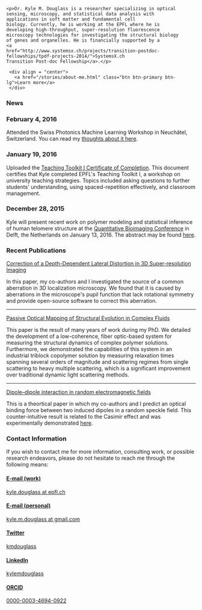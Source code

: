 <!-- 
.. title: Home
.. slug: index
.. date: 2015-12-28 20:42:16 UTC+01:00
.. tags: 
.. category: 
.. link: 
.. description: Kyle M. Douglass's home on the web.
.. type: text
.. hidetitle: True
-->

<div class="jumbotron">

	<p>Dr. Kyle M. Douglass is a researcher specializing in optical
	sensing, microscopy, and statistical data analysis with
	applications in soft matter and fundamental cell
	biology. Currently, he is working at the EPFL where he is
	developing high-throughput, super-resolution fluorescence
	microscopy technologies for investigating the structural biology
	of genes and organelles. He is financially supported by a
	<a
	href="http://www.systemsx.ch/projects/transition-postdoc-fellowships/tpdf-projects-2014/">SystemsX.ch
	Transition Post-doc Fellowship</a>.</p>

	 <div align = "center">
       <a href="/stories/about-me.html" class="btn btn-primary btn-lg">Learn more</a>
	 </div>

</div>

<div class="panel panel-danger">
  <div class="panel-heading">
    <h3 class="panel-title">News</h3>
  </div>
  <div class="panel-body">

  <h3>February 4, 2016</h3>

  <p>Attended the Swiss Photonics Machine Learning Workshop in
  Neuchâtel, Switzerland. You can read my <a
  href="posts/thoughts-from-the-swiss-photonics-machine-learning-workshop.html">thoughts
  about it here</a>.

  <h3>January 19, 2016</h3>

   <p>Uploaded the <a
   href="../kmdouglass_teachingtoolkit_1.pdf">Teaching Toolkit I
   Certificate of Completion</a>. This document certifies that Kyle
   completed EPFL's Teaching Toolkit I, a workshop on university
   teaching strategies. Topics included asking questions to further
   students' understanding, using spaced-repetition effectively, and
   classroom management.</p>

  <h3>December 28, 2015</h3>
    <p>Kyle will present recent work on polymer modeling and
    statistical inference of human telomere structure at the <a
    href="http://www.quantitativebioimaging.com/">Quantitative
    Bioimaging Conference</a> in Delft, the Netherlands on January
    13, 2016. The abstract may be found <a
    href="http://qiftp.tudelft.nl/media/QBI/abstracts/Polymer%20Modeling%20And%20Super-resolution%20Microscopy%20Determine%20The%20Compaction%20Of%20Human%20Telomeres.pdf">here</a>.<p>
  
  </div>
</div>

<div class="row">
  <div class="col-sm-6">
    <div class="panel panel-success">
      <div class="panel-heading">
        <h3 class="panel-title">Recent Publications</h3>
      </div>
      <div class="panel-body">

<a href =
"http://journals.plos.org/plosone/article?id=10.1371/journal.pone.0142949">Correction
of a Depth-Dependent Lateral Distortion in 3D Super-resolution
Imaging</a>

<p>In this paper, my co-authors and I investigated the source of a
common aberration in 3D localization microscopy. We found that it is
caused by aberrations in the microscope's pupil function that lack
rotational symmetry and provide open-source software to correct this
aberration.</p>

<hr>

<a href = "http://pubs.rsc.org/en/content/articlelanding/2015/ra/c4ra11627e#!divAbstract">
Passive Optical Mapping of Structural Evolution in Complex Fluids</a>

<p>This paper is the result of many years of work during my PhD. We
detailed the development of a low-coherence, fiber optic-based system
for measuring the structural dynamics of complex polymer
solutions. Furthermore, we demonstrated the capabilities of this
system in an industrial triblock copolymer solution by measuring
relaxation times spanning several orders of magnitude and scattering
regimes from single scattering to heavy multiple scattering, which is
a significant improvement over traditional dynamic light scattering
methods.</p>

<hr>

<a href = "https://www.osapublishing.org/ol/abstract.cfm?uri=ol-38-14-2385">Dipole–dipole interaction in random electromagnetic fields</a>

<p>This is a theortical paper in which my co-authors and I predict an
optical binding force between two induced dipoles in a random speckle
field. This counter-intuitive result is related to the Casimir effect
and was experimentally demonstrated <a href="http://www.nature.com/ncomms/2015/150622/ncomms8460/full/ncomms8460.html">here</a>.</p>

</div>
</div>
  </div>
  <div class="col-sm-6">
    <div class="panel panel-info">
	  <div class="panel-heading">
	    <h3 class="panel-title">Contact Information</h3>
	  </div>
	  <div class="panel-body">

If you wish to contact me for more information, consulting work, or
possible research endeavors, please do not hesitate to reach me
through the following means:

<div class="list-group">
  <a href="mailto:kyle.douglass@epfl.ch" class="list-group-item">
    <h4 class="list-group-item-heading">E-mail (work)</h4>
    <p class="list-group-item-text">kyle.douglass at epfl.ch</p>
  </a>
  <a href="mailto:kyle.m.douglass@gmail.com" class="list-group-item">
    <h4 class="list-group-item-heading">E-mail (personal)</h4>
    <p class="list-group-item-text">kyle.m.douglass at gmail.com</p>
  </a>
  <a href="https://twitter.com/kmdouglass" class="list-group-item">
    <h4 class="list-group-item-heading">Twitter</h4>
    <p class="list-group-item-text">kmdouglass</p>
  </a>
  <a href="https://ch.linkedin.com/in/kylemdouglass" class="list-group-item">
    <h4 class="list-group-item-heading">LinkedIn</h4>
    <p class="list-group-item-text">kylemdouglass</p>
  </a>
  <a href="http://orcid.org/0000-0003-4694-0922" class="list-group-item">
    <h4 class="list-group-item-heading">ORCID</h4>
    <p class="list-group-item-text">0000-0003-4694-0922</p>
  </a>

</div>
</div>
</div>
